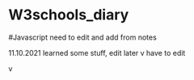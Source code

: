 # W3schools_diary

#Javascript
need to edit and add from notes


11.10.2021 learned some stuff, edit later
v
have to edit

v
